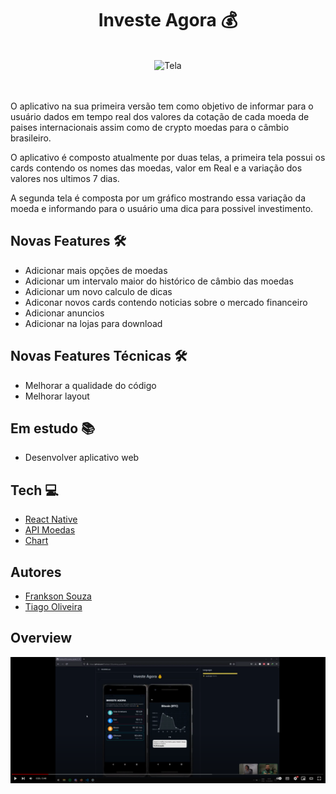 <h1 align="center">Investe Agora 💰</h1>

</br>

<div width="1200" display="flex" align="center" justify-content="space-between">
   <img src="./img/Expo-Go.gif" alt="Tela">
</div>

</br>
</br>

O aplicativo na sua primeira versão tem como objetivo de informar para o usuário
dados em tempo real dos valores da cotação de cada moeda de paises internacionais 
assim como de crypto moedas para o câmbio brasileiro.

O aplicativo é composto atualmente por duas telas, a primeira tela possui os cards contendo
os nomes das moedas, valor em Real e a variação dos valores nos ultimos 7 dias.

A segunda tela é composta por um gráfico mostrando essa variação da moeda e informando
para o usuário uma dica para possivel investimento.

## Novas Features 🛠️

* Adicionar mais opções de moedas
* Adicionar um intervalo maior do histórico de câmbio das moedas
* Adicionar um novo calculo de dicas
* Adiconar novos cards contendo noticias sobre o mercado financeiro
* Adicionar anuncios
* Adicionar na lojas para download

## Novas Features Técnicas 🛠️

* Melhorar a qualidade do código
* Melhorar layout

## Em estudo 📚

* Desenvolver aplicativo web

## Tech 💻

* [React Native](https://reactnative.dev/)
* [API Moedas](https://docs.awesomeapi.com.br/api-de-moedas)
* [Chart](https://github.com/indiespirit/react-native-chart-kit)

## Autores

- [Frankson Souza](https://github.com/Frankson18) 
- [Tiago Oliveira](https://www.linkedin.com/in/tiagolivesan/)

## Overview

[![Watch the video](./img/teste.png)](https://www.youtube.com/watch?v=CY8-4WvE9Zk&ab_channel=FuturoS%C3%AAnior)






